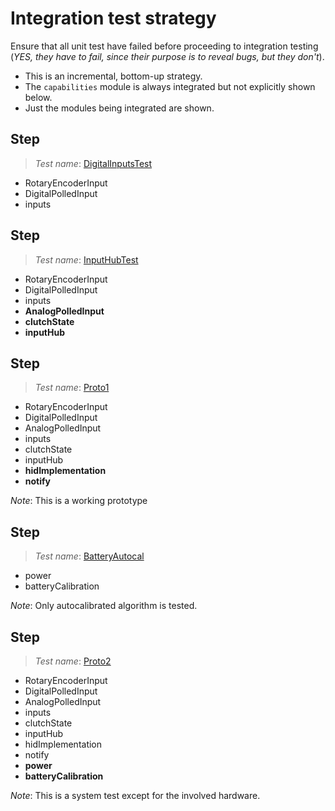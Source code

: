 # Integration test strategy

Ensure that all unit test have failed before proceeding to integration testing (*YES, they have to fail, since their purpose is to reveal bugs, but they don't*).

- This is an incremental, bottom-up strategy.
- The `capabilities` module is always integrated but not explicitly shown below.
- Just the modules being integrated are shown.

## Step

> *Test name*: [DigitalInputsTest](./DigitalInputsTest/README.md)

- RotaryEncoderInput
- DigitalPolledInput
- inputs

## Step

> *Test name*: [InputHubTest](./InputHubTest/README.md)

- RotaryEncoderInput
- DigitalPolledInput
- inputs
- **AnalogPolledInput**
- **clutchState**
- **inputHub**

## Step

> *Test name*: [Proto1](./Proto1/README.md)

- RotaryEncoderInput
- DigitalPolledInput
- AnalogPolledInput
- inputs
- clutchState
- inputHub
- **hidImplementation**
- **notify**

*Note*: This is a working prototype

## Step

> *Test name*: [BatteryAutocal](./BatteryAutocal/README.md)

- power
- batteryCalibration

*Note*: Only autocalibrated algorithm is tested.

## Step

> *Test name*: [Proto2](./Proto2/README.md)

- RotaryEncoderInput
- DigitalPolledInput
- AnalogPolledInput
- inputs
- clutchState
- inputHub
- hidImplementation
- notify
- **power**
- **batteryCalibration**

*Note*: This is a system test except for the involved hardware.
